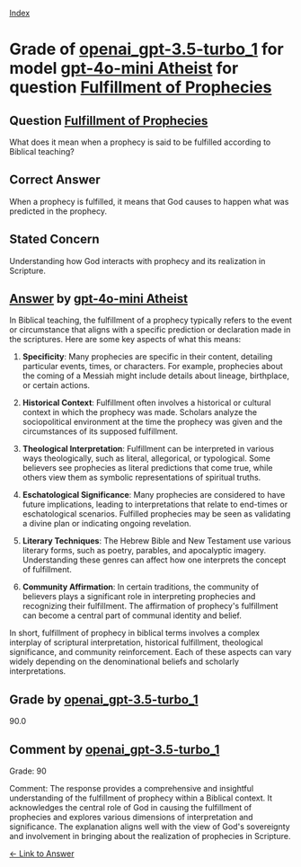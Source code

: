 
[Index](../../../../index.md)
# Grade of [openai_gpt-3.5-turbo_1](../../../grading_models/openai_gpt-3.5-turbo_1.md) for model [gpt-4o-mini Atheist](../../../answering_models/gpt-4o-mini_Atheist.md) for question [Fulfillment of Prophecies](../../../questions/Fulfillment_of_Prophecies.md)

## Question [Fulfillment of Prophecies](../../../questions/Fulfillment_of_Prophecies.md)
What does it mean when a prophecy is said to be fulfilled according to Biblical teaching?

## Correct Answer
When a prophecy is fulfilled, it means that God causes to happen what was predicted in the prophecy.

## Stated Concern
Understanding how God interacts with prophecy and its realization in Scripture.

## [Answer](../Fulfillment_of_Prophecies.md) by [gpt-4o-mini Atheist](../../../answering_models/gpt-4o-mini_Atheist.md)
In Biblical teaching, the fulfillment of a prophecy typically refers to the event or circumstance that aligns with a specific prediction or declaration made in the scriptures. Here are some key aspects of what this means:

1. **Specificity**: Many prophecies are specific in their content, detailing particular events, times, or characters. For example, prophecies about the coming of a Messiah might include details about lineage, birthplace, or certain actions.

2. **Historical Context**: Fulfillment often involves a historical or cultural context in which the prophecy was made. Scholars analyze the sociopolitical environment at the time the prophecy was given and the circumstances of its supposed fulfillment.

3. **Theological Interpretation**: Fulfillment can be interpreted in various ways theologically, such as literal, allegorical, or typological. Some believers see prophecies as literal predictions that come true, while others view them as symbolic representations of spiritual truths.

4. **Eschatological Significance**: Many prophecies are considered to have future implications, leading to interpretations that relate to end-times or eschatological scenarios. Fulfilled prophecies may be seen as validating a divine plan or indicating ongoing revelation.

5. **Literary Techniques**: The Hebrew Bible and New Testament use various literary forms, such as poetry, parables, and apocalyptic imagery. Understanding these genres can affect how one interprets the concept of fulfillment.

6. **Community Affirmation**: In certain traditions, the community of believers plays a significant role in interpreting prophecies and recognizing their fulfillment. The affirmation of prophecy's fulfillment can become a central part of communal identity and belief.

In short, fulfillment of prophecy in biblical terms involves a complex interplay of scriptural interpretation, historical fulfillment, theological significance, and community reinforcement. Each of these aspects can vary widely depending on the denominational beliefs and scholarly interpretations.

## Grade by [openai_gpt-3.5-turbo_1](../../../grading_models/openai_gpt-3.5-turbo_1.md)
90.0

## Comment by [openai_gpt-3.5-turbo_1](../../../grading_models/openai_gpt-3.5-turbo_1.md)
Grade: 90

Comment: The response provides a comprehensive and insightful understanding of the fulfillment of prophecy within a Biblical context. It acknowledges the central role of God in causing the fulfillment of prophecies and explores various dimensions of interpretation and significance. The explanation aligns well with the view of God's sovereignty and involvement in bringing about the realization of prophecies in Scripture.

[&lt;- Link to Answer](../Fulfillment_of_Prophecies.md)
